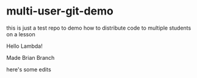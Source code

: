 # multi-user-git-demo
this is just a test repo to demo how to distribute code to multiple students on a lesson

Hello Lambda!

Made Brian Branch

here's some edits